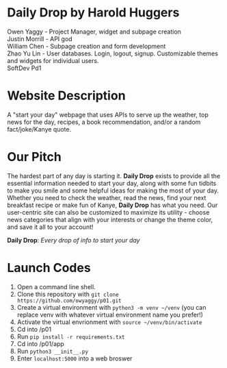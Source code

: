 # Daily Drop by Harold Huggers
Owen Yaggy - Project Manager, widget and subpage creation
<br>
Justin Morrill - API god
<br>
William Chen - Subpage creation and form development
<br>
Zhao Yu Lin - User databases. Login, logout, signup. Customizable themes and widgets for individual users.
<br>
SoftDev Pd1

# Website Description
A "start your day" webpage that uses APIs to serve up the weather, top news for the day, recipes, a book recommendation, and/or a random fact/joke/Kanye quote.

# Our Pitch
The hardest part of any day is starting it. **Daily Drop** exists to provide all the essential information needed to start your day, along with some fun tidbits to make you smile and some helpful ideas for making the most of your day. Whether you need to check the weather, read the news, find your next breakfast recipe or make fun of Kanye, **Daily Drop** has what you need. Our user-centric site can also be customized to maximize its utility - choose news categories that align with your interests or change the theme color, and save it all to your account!

**Daily Drop**: *Every drop of info to start your day*

# Launch Codes
1. Open a command line shell.
2. Clone this repository with `git clone https://github.com/owyaggy/p01.git`
4. Create a virtual environment with `python3 -m venv ~/venv` (you can replace venv with whatever virtual environment name you prefer!)
6. Activate the virtual envrionment with `source ~/venv/bin/activate` 
7. Cd into /p01
8. Run `pip install -r requirements.txt`
9. Cd into /p01/app
10. Run `python3 __init__.py`
11. Enter `localhost:5000` into a web broswer
